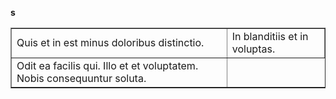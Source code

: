 <strong>s</strong>
<table border="1">
<tr>
<td>Quis et in est minus doloribus distinctio.</td>
<td> In blanditiis et in voluptas. </td>
</tr>
<tr>
<td>Odit ea facilis qui. Illo et et voluptatem. Nobis consequuntur soluta.</td>
</tr>
</table>
